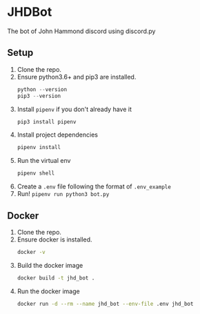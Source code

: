 # JHDBot

The bot of John Hammond discord using discord.py

## Setup

1. Clone the repo.
2. Ensure python3.6+ and pip3 are installed.
    ```python
    python --version
    pip3 --version
    ```
3. Install `pipenv` if you don't already have it
    ```python
    pip3 install pipenv
    ```
4. Install project dependencies
    ```python
    pipenv install
    ```
5. Run the virtual env
    ```python
    pipenv shell
    ```
6. Create a `.env` file following the format of `.env_example`
7. Run! `pipenv run python3 bot.py`

## Docker

1. Clone the repo.
2. Ensure docker is installed.
    ```bash
    docker -v
    ```
3. Build the docker image
    ```bash
    docker build -t jhd_bot .
    ```
4. Run the docker image
    ```bash
    docker run -d --rm --name jhd_bot --env-file .env jhd_bot
    ```
